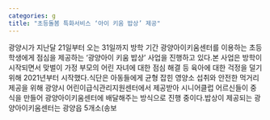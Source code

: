 ```yaml
---
categories: g
title: "초등돌봄 특화서비스 ‘아이 키움 밥상’ 제공"
---
```

광양시가 지난달 21일부터 오는 31일까지 방학 기간 광양아이키움센터를 이용하는 초등학생에게 점심을 제공하는 ‘광양아이 키움 밥상’ 사업을 진행하고 있다.본 사업은 방학이 시작되면서 맞벌이 가정 부모의 어린 자녀에 대한 점심 해결 등 육아에 대한 걱정을 덜기 위해 2021년부터 시작했다.식단은 아동들에게 균형 잡힌 영양소 섭취와 안전한 먹거리 제공을 위해 광양시 어린이급식관리지원센터에서 제공받아 시니어클럽 어르신들이 중식을 만들어 광양아이키움센터에 배달해주는 방식으로 진행 중이다.밥상이 제공되는 광양아이키움센터는 광양읍 5개소(송보